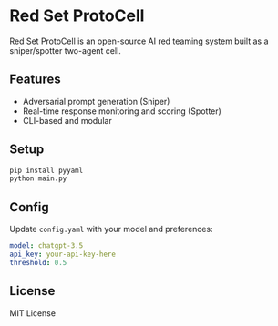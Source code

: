 # Red Set ProtoCell

Red Set ProtoCell is an open-source AI red teaming system built as a sniper/spotter two-agent cell.

## Features
- Adversarial prompt generation (Sniper)
- Real-time response monitoring and scoring (Spotter)
- CLI-based and modular

## Setup
```bash
pip install pyyaml
python main.py
```

## Config
Update `config.yaml` with your model and preferences:
```yaml
model: chatgpt-3.5
api_key: your-api-key-here
threshold: 0.5
```

## License
MIT License
